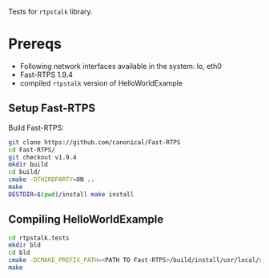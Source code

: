Tests for `rtpstalk` library.

# Prereqs

- Following network interfaces available in the system: lo, eth0
- Fast-RTPS 1.9.4
- compiled `rtpstalk` version of HelloWorldExample

## Setup Fast-RTPS

Build Fast-RTPS:

```bash
git clone https://github.com/canonical/Fast-RTPS
cd Fast-RTPS/
git checkout v1.9.4
mkdir build
cd build/
cmake -DTHIRDPARTY=ON ..
make
DESTDIR=$(pwd)/install make install
```

## Compiling HelloWorldExample

``` bash
cd rtpstalk.tests
mkdir bld
cd bld
cmake -DCMAKE_PREFIX_PATH=<PATH TO Fast-RTPS>/build/install/usr/local/share/fastrtps/cmake ../src/test/cpp/
make
```
